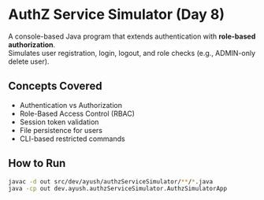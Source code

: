 # AuthZ Service Simulator (Day 8)

A console-based Java program that extends authentication with **role-based authorization**.  
Simulates user registration, login, logout, and role checks (e.g., ADMIN-only delete user).

## Concepts Covered
- Authentication vs Authorization
- Role-Based Access Control (RBAC)
- Session token validation
- File persistence for users
- CLI-based restricted commands

## How to Run
```bash
javac -d out src/dev/ayush/authzServiceSimulator/**/*.java
java -cp out dev.ayush.authzServiceSimulator.AuthzSimulatorApp